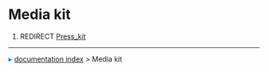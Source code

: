 # Media kit
1.  REDIRECT [Press_kit](Press_kit.md)



---
![](images/Right_arrow.png) [documentation index](../README.md) > Media kit
